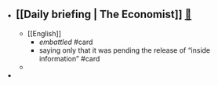 - [[Daily briefing | The Economist]]   [🔗](https://www.economist.com/espresso?itm\_source=parsely-api)
	-
	- [[English]]
		- _embattled_ #card
		- saying only that it was pending the release of “inside information” #card
	-
-